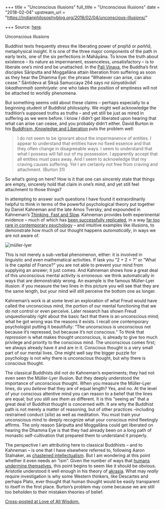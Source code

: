 +++
title = "Unconscious illusions"
full_title = "Unconscious illusions"
date = "2018-02-04"
upstream_url = "https://indianphilosophyblog.org/2018/02/04/unconscious-illusions/"

+++
Source: [here](https://indianphilosophyblog.org/2018/02/04/unconscious-illusions/).

Unconscious illusions

Buddhist texts frequently stress the liberating power of *prajñā* or
*paññā*, metaphysical insight. It is one of the three major components
of the path in early texts, one of the six perfections in Mahāyāna. To
know the truth about existence – its nature as impermanent, essenceless,
unsatisfactory – is to liberate one’s mind and be unattached. In the
[Pali Vinaya](https://en.wikipedia.org/wiki/Vinaya_Pitaka), the Buddha’s
first disciples Sāriputta and Moggallāna attain liberation from
suffering as soon as they hear the Dhamma Eye: the phrase “Whatever can
arise, can also cease.” Śāntideva at Śikṣā Samuccaya 264 says *na
śūnyatāvādī lokadharmaiḥ saṃhriyate*: one who takes the position of
emptiness will not be attached to worldly phenomena.

But something seems odd about these claims – perhaps especially to a
beginning student of Buddhist philosophy. We might well acknowledge the
tradition’s supposed truths as truths – and yet still be just as mired
in suffering as we were before. I know *I* didn’t get liberated upon
hearing that what can arise can cease, and you probably didn’t either.
David Burton in his [Buddhism, Knowledge and
Liberation](https://www.amazon.com/Buddhism-Knowledge-Liberation-Philosophical-Philosophies/dp/0754604357)
puts the problem well:

> I do not seem to be ignorant about the impermanence of entities. I
> appear to understand that entities have no fixed essence and that they
> often change in disagreeable ways. I seem to understand that what I
> possess will fall out of my possession. I apparently accept that all
> entities must pass away. And I seem to acknowledge that my craving
> causes suffering. Yet I am certainly not free from craving and
> attachment. (Burton 31)

So what’s going on here? How is it that one can sincerely state that
things are empty, sincerely hold that claim in one’s mind, and yet still
feel attachment to those things?

In attempting to answer such questions I have found it extraordinarily
helpful to think in terms of the powerful psychological theory put
together by Daniel Kahneman and the late Amos Tversky, and expounded in
Kahneman’s [Thinking, Fast and
Slow](https://en.wikipedia.org/wiki/Thinking,_Fast_and_Slow). Kahneman
provides both experimental evidence – much of which has [been
successfully
replicated](https://www.nature.com/news/psychologists-strike-a-blow-for-reproducibility-1.14232),
in a way [far too rare in contemporary
psychology](https://en.wikipedia.org/wiki/Replication_crisis) – and
intuitive examples like illusions, to demonstrate how much of our
thought happens *automatically*, in ways we are not aware of.

![müller-lyer](http://loveofallwisdom.com/wp-content/uploads/2018/01/müller-lyer-300x206.gif)

This is not merely a sub-verbal phenomenon, either: it is involved in
linguistic and even mathematical activities. If Iask you “2 + 2 = ?” or
“What is the capital of France?” you are not able to prevent your mind
from supplying an answer; it just comes. And Kahneman shows how a great
deal of this unconscious mental activity is *erroneous*: we think
automatically in ways that are demonstrably wrong. An example is the
famous Müller-Lyer illusion: if you measure the two lines in this
picture you will see that they are the same length, but your mind will
still perceive the bottom one as longer.

Kahneman’s work is at some level an exploration of what Freud would have
called the unconscious mind, the portion of our mental functioning that
we do not control or even perceive. Later research has shown Freud
unquestionably right about the basic fact that there *is* an unconscious
mind; what he got wrong was the reasons it exists. I recall one
contemporary psychologist putting it beautifully: “The unconscious is
unconscious not because it’s repressed, but because it’s not conscious.”
To think that *repression* is what makes thought unconscious, is already
to give too much privilege and priority to the conscious mind. The
unconscious comes first; we always already have it and are in it.
Conscious thought is a very small part of our mental lives. One might
well say the bigger puzzle for psychology is not why there is
unconscious thought, but why there is conscious thought.

The classical Buddhists did not do Kahneman’s experiments; they had not
even seen the Müller-Lyer illusion. But they deeply understood the
importance of unconscious thought. When you measure the Müller-Lyer
lines, do you *believe* that they are of equal length? Yes, and no. At
the level of your conscious attentive mind you can reason to a belief
that the lines are equal; but you still *see them as* different. It is
this “seeing as” that a great deal of Buddhist thought is concerned
with. It are why the Buddhist path is not merely a matter of reasoning,
but of other practices –including restrained conduct (*sīla*) as well
as meditation. You must train your unconscious mind to deeply recognize
what your conscious mind fleetingly affirms. The only reason Sāriputta
and Moggallāna could get liberated on hearing the Dhamma Eye is that
they had already been on a long path of monastic self-cultivation that
prepared them to understand it properly.

The perspective I am attributing here to classical Buddhists – and to
Kahneman – is one that I have elsewhere referred to, following Aaron
Stalnaker, as [chastened
intellectualism](http://loveofallwisdom.com/blog/2009/08/chastened-intellectualism-and-practice/).
But I am wondering at this point whether it even needs an “ism”. Given
the number of ways that [humans undermine
themselves](http://loveofallwisdom.com/blog/2012/07/the-dark-side-of-human-nature/),
this point begins to seem like it should be obvious. Aristotle
understood it well enough in his theory of
[akrasia](https://en.wikipedia.org/wiki/Akrasia). What may *really*
require investigation is why some Western thinkers, like Descartes and
perhaps Plato, ever thought that human thought would be easily
transparent to itself in the first place. Burton’s problem may come
because we are still too beholden to their mistaken theories of belief.

[Cross-posted at Love of All
Wisdom.](http://loveofallwisdom.com/blog/2018/01/unconscious-illusions/)
